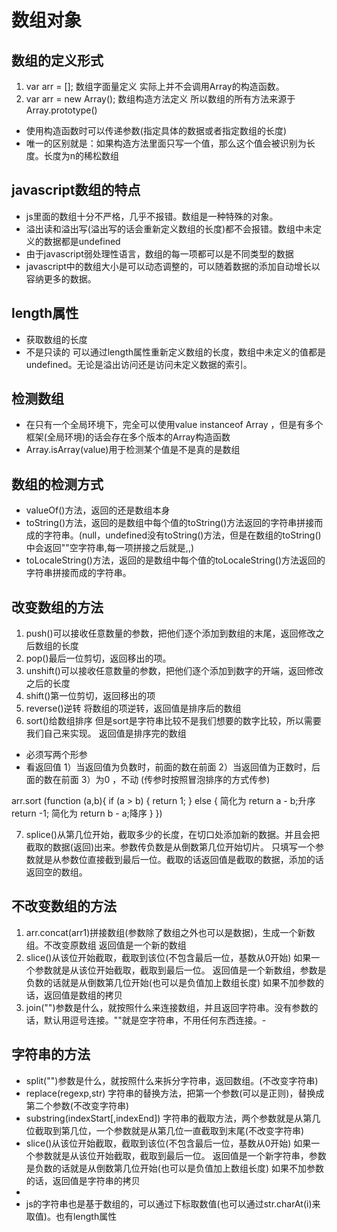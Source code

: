 <!--
 * @Author: xujie 1607526161@qq.com
 * @Date: 2022-04-22 13:10:58
 * @LastEditors: x09898 coder_xujie@163.com
 * @FilePath: \HTML-CSS-Javascript-\JAVAScript+ES6\JavaScript\JavaScript对象，原型\各种类型对象\数组对象.md
 * @Description:
-->
# 数组对象

## 数组的定义形式

1. var arr = []; 数组字面量定义 实际上并不会调用Array的构造函数。
2. var arr = new Array(); 数组构造方法定义  所以数组的所有方法来源于Array.prototype()

* 使用构造函数时可以传递参数(指定具体的数据或者指定数组的长度)
* 唯一的区别就是：如果构造方法里面只写一个值，那么这个值会被识别为长度。长度为n的稀松数组

## javascript数组的特点

* js里面的数组十分不严格，几乎不报错。数组是一种特殊的对象。
* 溢出读和溢出写(溢出写的话会重新定义数组的长度)都不会报错。数组中未定义的数据都是undefined
* 由于javascript弱处理性语言，数组的每一项都可以是不同类型的数据
* javascript中的数组大小是可以动态调整的，可以随着数据的添加自动增长以容纳更多的数据。

## length属性

* 获取数组的长度
* 不是只读的 可以通过length属性重新定义数组的长度，数组中未定义的值都是undefined。无论是溢出访问还是访问未定义数据的索引。

## 检测数组

* 在只有一个全局环境下，完全可以使用value instanceof Array ，但是有多个框架(全局环境)的话会存在多个版本的Array构造函数
* Array.isArray(value)用于检测某个值是不是真的是数组

## 数组的检测方式

* valueOf()方法，返回的还是数组本身
* toString()方法，返回的是数组中每个值的toString()方法返回的字符串拼接而成的字符串。(null，undefined没有toString()方法，但是在数组的toString()中会返回""空字符串,每一项拼接之后就是,,)
* toLocaleString()方法，返回的是数组中每个值的toLocaleString()方法返回的字符串拼接而成的字符串。

## 改变数组的方法

1. push()可以接收任意数量的参数，把他们逐个添加到数组的末尾，返回修改之后数组的长度
2. pop()最后一位剪切，返回移出的项。
3. unshift()可以接收任意数量的参数，把他们逐个添加到数字的开端，返回修改之后的长度
4. shift()第一位剪切，返回移出的项
5. reverse()逆转 将数组的项逆转，返回值是排序后的数组
6. sort()给数组排序 但是sort是字符串比较不是我们想要的数字比较，所以需要我们自己来实现。 返回值是排序完的数组

* 必须写两个形参
* 看返回值  1）当返回值为负数时，前面的数在前面
            2）当返回值为正数时，后面的数在前面
            3）为0 ，不动
(传参时按照冒泡排序的方式传参)

arr.sort (function (a,b){
    if (a > b) {
        return 1;
    } else {              简化为 return a - b;升序
        return -1;         简化为 return b - a;降序
    }
})

7. splice()从第几位开始，截取多少的长度，在切口处添加新的数据。并且会把截取的数据(返回)出来。参数传负数是从倒数第几位开始切片。
只填写一个参数就是从参数位直接截到最后一位。截取的话返回值是截取的数据，添加的话返回空的数组。

## 不改变数组的方法

1. arr.concat(arr1)拼接数组(参数除了数组之外也可以是数据)，生成一个新数组。不改变原数组    返回值是一个新的数组
2. slice()从该位开始截取，截取到该位(不包含最后一位，基数从0开始) 如果一个参数就是从该位开始截取，截取到最后一位。 返回值是一个新数组，参数是负数的话就是从倒数第几位开始(也可以是负值加上数组长度) 如果不加参数的话，返回值是数组的拷贝
3. join("")参数是什么，就按照什么来连接数组，并且返回字符串。没有参数的话，默认用逗号连接。""就是空字符串，不用任何东西连接。-

## 字符串的方法

* split("")参数是什么，就按照什么来拆分字符串，返回数组。(不改变字符串)
* replace(regexp,str) 字符串的替换方法，把第一个参数(可以是正则)，替换成第二个参数(不改变字符串)
* substring(indexStart[,indexEnd]) 字符串的截取方法，两个参数就是从第几位截取到第几位，一个参数就是从第几位一直截取到末尾(不改变字符串)
* slice()从该位开始截取，截取到该位(不包含最后一位，基数从0开始) 如果一个参数就是从该位开始截取，截取到最后一位。 返回值是一个新字符串，参数是负数的话就是从倒数第几位开始(也可以是负值加上数组长度) 如果不加参数的话，返回值是字符串的拷贝
*
* js的字符串也是基于数组的，可以通过下标取数值(也可以通过str.charAt(i)来取值)。也有length属性
